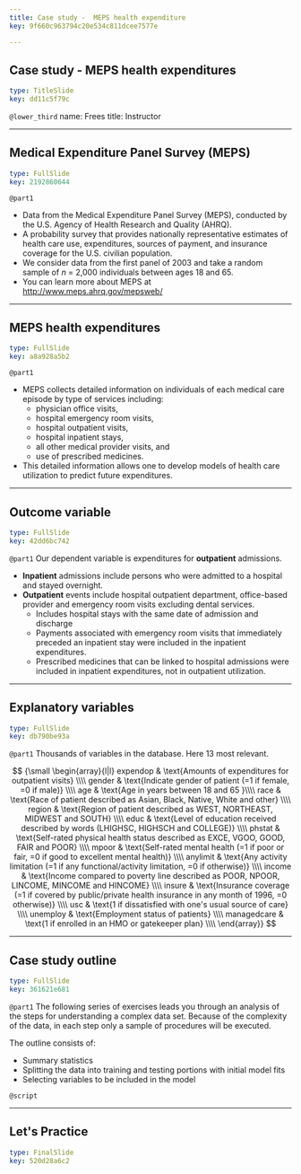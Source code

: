 ```yaml
---
title: Case study -  MEPS health expenditure
key: 9f660c963794c20e534c811dcee7577e

---
```

## Case study - MEPS health expenditures

```yaml
type: TitleSlide
key: dd11c5f79c
```





`@lower_third`
name: Frees
title: Instructor




---
## Medical Expenditure Panel Survey (MEPS)

```yaml
type: FullSlide
key: 2192860644
```

`@part1`
- Data from the Medical Expenditure Panel Survey (MEPS), conducted by the U.S. Agency of Health Research and Quality (AHRQ).
- A probability survey that provides nationally representative estimates of health care use, expenditures, sources of payment, and insurance coverage for the U.S. civilian population.
- We consider data from the first panel of 2003 and take a random sample of *n* = 2,000 individuals between ages 18 and 65.
- You can learn more about MEPS at http://www.meps.ahrq.gov/mepsweb/








---
## MEPS health expenditures

```yaml
type: FullSlide
key: a8a928a5b2
```

`@part1`
- MEPS collects detailed information on individuals of each medical care episode by type of services including:
    - physician office visits,
    - hospital emergency room visits,
    - hospital outpatient visits,
    - hospital inpatient stays,
    - all other medical provider visits, and
    - use of prescribed medicines.
- This detailed information allows one to develop models of health care utilization to predict future expenditures.








---
## Outcome variable

```yaml
type: FullSlide
key: 42dd6bc742
```

`@part1`
Our dependent variable is expenditures for **outpatient** admissions.

- **Inpatient** admissions include persons who were admitted to a hospital and stayed overnight.
- **Outpatient** events include hospital outpatient department, office-based provider  and emergency room visits excluding dental services.
    - Includes hospital stays with the same date of admission and discharge
    - Payments associated with emergency room visits that immediately preceded an inpatient stay were included in the inpatient expenditures.
    - Prescribed medicines that can be linked to hospital admissions were included in inpatient expenditures, not in outpatient utilization.








---
## Explanatory variables

```yaml
type: FullSlide
key: db790be93a
```

`@part1`
Thousands of variables in the database. Here 13 most relevant.

$$
{\small \begin{array}{l|l}
expendop    & \text{Amounts of expenditures for outpatient visits} \\\\
gender      & \text{Indicate gender of patient (=1 if female, =0 if male)} \\\\
age         & \text{Age in years between 18 and 65 }\\\\
race        & \text{Race of patient described as Asian, Black, Native, White and other} \\\\
region      & \text{Region of patient described as WEST, NORTHEAST, MIDWEST and SOUTH} \\\\
educ        & \text{Level of education received described by words (LHIGHSC, HIGHSCH and COLLEGE)} \\\\
phstat      & \text{Self-rated physical health status described as EXCE, VGOO, GOOD, FAIR and POOR} \\\\
mpoor       & \text{Self-rated mental health (=1 if poor or fair, =0 if good to excellent mental health)} \\\\
anylimit    & \text{Any activity limitation (=1 if any functional/activity limitation, =0 if otherwise)} \\\\
income      & \text{Income compared to poverty line described as POOR, NPOOR, LINCOME, MINCOME and HINCOME} \\\\
insure      & \text{Insurance coverage (=1 if covered by public/private health insurance in any month of 1996, =0 otherwise)} \\\\
usc         & \text{1 if dissatisfied with one's usual source of care} \\\\
unemploy    & \text{Employment status of patients} \\\\
managedcare & \text{1 if enrolled in an HMO or gatekeeper plan} \\\\
\end{array}}
$$








---
## Case study outline

```yaml
type: FullSlide
key: 361621e681
```

`@part1`
The following series of exercises leads you through an analysis of the steps for understanding a complex data set. Because of the complexity of the data, in each step only a sample of procedures will be executed.

The outline consists of:

- Summary statistics
- Splitting the data into training and testing portions with initial model fits
- Selecting variables to be included in the model






`@script`




---
## Let's Practice

```yaml
type: FinalSlide
key: 520d28a6c2
```








